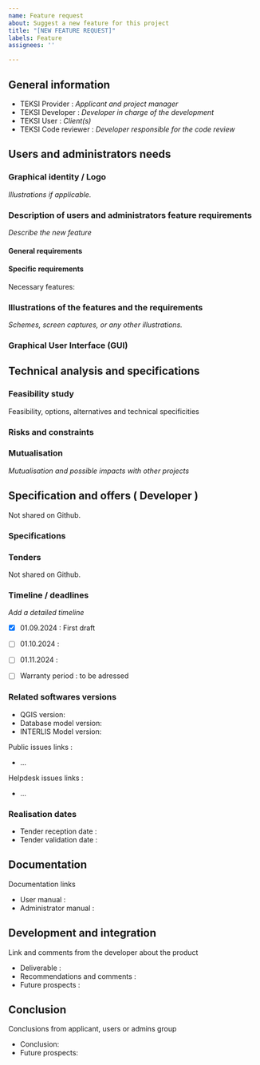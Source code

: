 ```yaml
---
name: Feature request
about: Suggest a new feature for this project
title: "[NEW FEATURE REQUEST]"
labels: Feature
assignees: ''

---
```


## General information

- TEKSI Provider : _Applicant and project manager_
- TEKSI Developer : _Developer in charge of the development_
- TEKSI User : _Client(s)_
- TEKSI Code reviewer : _Developer responsible for the code review_

## Users and administrators needs

### Graphical identity / Logo

_Illustrations if applicable._

### Description of users and administrators feature requirements

_Describe the new feature_

#### General requirements


#### Specific requirements

Necessary features:
### Illustrations of the features and the requirements

_Schemes, screen captures, or any other illustrations._


### Graphical User Interface (GUI)


## Technical analysis and specifications

### Feasibility study

Feasibility, options, alternatives and technical specificities


### Risks and constraints


### Mutualisation
_Mutualisation and possible impacts with other projects_


## Specification and offers ( Developer )
Not shared on Github.

### Specifications

### Tenders

Not shared on Github.

### Timeline / deadlines
_Add a detailed timeline_

- [x] 01.09.2024 : First draft
- [ ] 01.10.2024 :
- [ ] 01.11.2024 :


- [ ] Warranty period : to be adressed

### Related softwares versions

- QGIS version:
- Database model version:
- INTERLIS Model version:

Public issues links :
- …

Helpdesk issues links :
- …

### Realisation dates

- Tender reception date :
- Tender validation date :

## Documentation

Documentation links
- User manual :
- Administrator manual :

## Development and integration

Link and comments from the developer about the product

- Deliverable :
- Recommendations and comments :
- Future prospects :

## Conclusion

Conclusions from applicant, users or admins group

- Conclusion:
- Future prospects:
